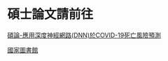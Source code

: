  # 碩士論文請前往
 
 <a href="https://hackmd.io/@fOQQfqWXTOal9T-zit8ylg/rkwz0-rpc" target ="_blank">碩論-應用深度神經網路(DNN)於COVID-19死亡風險預測</a>
 
 <a href="https://ndltd.ncl.edu.tw/cgi-bin/gs32/gsweb.cgi?o=dnclcdr&s=id=%22109NCIT0853031%22.&searchmode=basic" target ="_blank">國家圖書館</a>
